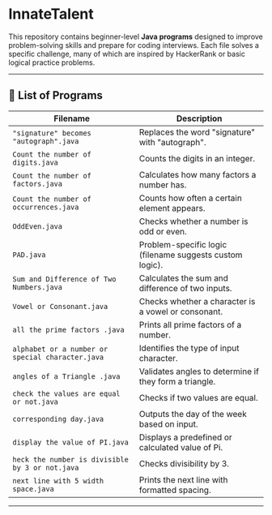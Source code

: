 
# InnateTalent

This repository contains beginner-level **Java programs** designed to improve problem-solving skills and prepare for coding interviews. Each file solves a specific challenge, many of which are inspired by HackerRank or basic logical practice problems.

---

## 📂 List of Programs

| Filename | Description |
|----------|-------------|
| `"signature" becomes "autograph".java` | Replaces the word "signature" with "autograph". |
| `Count the number of digits.java` | Counts the digits in an integer. |
| `Count the number of factors.java` | Calculates how many factors a number has. |
| `Count the number of occurrences.java` | Counts how often a certain element appears. |
| `OddEven.java` | Checks whether a number is odd or even. |
| `PAD.java` | Problem-specific logic (filename suggests custom logic). |
| `Sum and Difference of Two Numbers.java` | Calculates the sum and difference of two inputs. |
| `Vowel or Consonant.java` | Checks whether a character is a vowel or consonant. |
| `all the prime factors .java` | Prints all prime factors of a number. |
| `alphabet or a number or special character.java` | Identifies the type of input character. |
| `angles of a Triangle .java` | Validates angles to determine if they form a triangle. |
| `check the values are equal or not.java` | Checks if two values are equal. |
| `corresponding day.java` | Outputs the day of the week based on input. |
| `display the value of PI.java` | Displays a predefined or calculated value of Pi. |
| `heck the number is divisible by 3 or not.java` | Checks divisibility by 3. |
| `next line with 5 width space.java` | Prints the next line with formatted spacing. |

---


